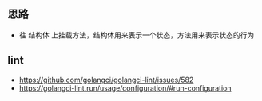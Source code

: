 ## 思路

- 往 结构体 上挂载方法，结构体用来表示一个状态，方法用来表示状态的行为

## lint

- https://github.com/golangci/golangci-lint/issues/582
- https://golangci-lint.run/usage/configuration/#run-configuration
